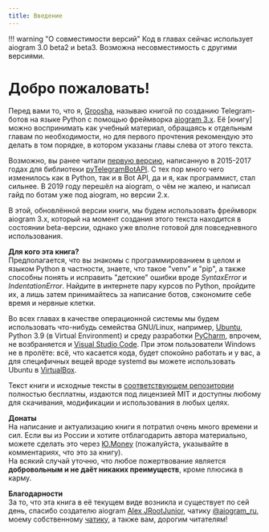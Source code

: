 ```yaml
---
title: Введение
---
```


!!! warning "О совместимости версий"
    Код в главах сейчас использует aiogram 3.0 beta2 и beta3. Возможна несовместимость с другими версиями.

# **Добро пожаловать!**  

Перед вами то, что я, [Groosha](https://mastergroosha.github.io/), называю книгой по созданию Telegram-ботов на языке Python с помощью 
фреймворка [aiogram 3.x](https://github.com/aiogram/aiogram). Её \[книгу\] можно воспринимать как учебный материал, 
обращаясь к отдельным главам по необходимости, но для первого прочтения рекомендую это делать в том порядке, в котором 
указаны главы слева от этого текста.

Возможно, вы ранее читали [первую версию](https://mastergroosha.github.io/telegram-tutorial/), 
написанную в 2015-2017 годах для библиотеки [pyTelegramBotAPI](https://github.com/eternnoir/pyTelegramBotAPI). С тех пор 
много чего изменилось как в Python, так и в Bot API, да и я, как программист, стал сильнее. В 2019 году перешёл на 
aiogram, о чём не жалею, и написал гайд по ботам уже под aiogram, но версии 2.x.

В этой, обновлённой версии книги, мы будем использовать фреймворк aiogram 3.х, который на момент создания этого текста 
находится в состоянии beta-версии, однако уже вполне готовой для повседневного использования.

**Для кого эта книга?**  
Предполагается, что вы знакомы с программированием в целом и языком Python в частности, знаете, что такое "venv" и "pip", 
а также способны понять и исправить "детские" ошибки вроде _SyntaxError_ и _IndentationError_. Найдите в интернете пару
курсов по Python, пройдите их, а лишь затем принимайтесь за написание ботов, сэкономите себе время и нервные клетки.

Во всех главах в качестве операционной системы мы будем использовать что-нибудь семейства GNU/Linux, 
например, [Ubuntu](https://ubuntu.com/), Python 3.9 (в Virtual Environment) и среду разработки 
[PyCharm](https://www.jetbrains.com/ru-ru/pycharm/download/), впрочем, не возбраняется и [Visual Studio Code](https://code.visualstudio.com/).
При этом пользователи Windows не в пролёте: всё, что касается кода, будет спокойно работать и у вас, а для специфичных вещей
вроде systemd вы можете использовать Ubuntu в [VirtualBox](https://www.virtualbox.org).

Текст книги и исходные тексты в [соответствующем репозитории](https://github.com/MasterGroosha/aiogram-3-guide) 
полностью бесплатны, издаются под лицензией MIT и доступны любому для скачивания, модификации и использования в любых целях. 

**Донаты**  
На написание и актуализацию книги я потратил очень много времени и сил. Если вы из России и хотите 
отблагодарить автора материально, можете сделать это через [Ю.Money](https://yoomoney.ru/to/41001515922197) 
(пожалуйста, указывайте в комментариях, что это за книгу).  
На всякий случай уточню, что любое пожертвование является **добровольным и не даёт никаких преимуществ**, кроме плюсика в карму.

**Благодарности**  
За то, что эта книга в её текущем виде возникла и существует по сей день, спасибо создателю aiogram 
[Alex JRootJunior](https://github.com/JrooTJunior), чатику [@aiogram_ru](https://t.me/aiogram_ru), 
моему собственному [чатику](https://t.me/joinchat/TsftDfnevFLQS1ts), а также вам, дорогим читателям!

